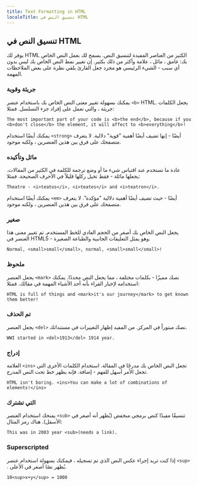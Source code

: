 ```yaml
---
title: Text Formatting in HTML
localeTitle: تنسيق النص في HTML
---
```

## تنسيق النص في HTML

يوفر لك HTML الكثير من العناصر المفيدة لتنسيق النص. يسمح لك بعمل النص الخاص بك: غامق ، مائل ، علامة وأكثر من ذلك بكثير. إن تغيير نمط النص الخاص بك ليس بدون أي سبب - الشيء الرئيسي هو مجرد جعل القارئ يلقي نظرة على بعض الملاحظات المهمة.

### جريئة وقوية

يمكنك بسهولة تغيير معنى النص الخاص بك باستخدام عنصر `<b>` HTML. يجعل الكلمات جريئة ، والتي تعمل على إفراد جزء التسلسل. فمثلا:

 `The most important part of your code is <b>the end</b>, because if you <b>don't close</b> the element, it will affect to <b>everything</b>! 
` 

يمكنك أيضًا استخدام `<strong>` أيضًا - إنها تضيف أيضًا أهمية "قوية" دلالية. لا يتعرف متصفحك على فرق بين هذين العنصرين ، ولكنه موجود.

### مائل وتأكيده

عادة ما تستخدم عند اقتباس شيء ما أو وضع ترجمة للكلمة في الكثير من المقالات. يجعلها مائلة - فقط تخيل ركلها قليلاً في الأحرف الصحيحة. فمثلا:

 `Theatre - <i>teatos</i>, <i>teates</i> and <i>teatron</i>. 
` 

يمكنك أيضًا استخدام `<em>` أيضًا - حيث تضيف أيضًا أهمية دلالية "مؤكدة". لا يتعرف متصفحك على فرق بين هذين العنصرين ، ولكنه موجود.

### صغير

يجعل النص الخاص بك أصغر من الحجم العادي للخط المستخدم. تم تغيير معنى هذا العنصر في HTML5 - وهو يمثل التعليقات الجانبية والطباعة الصغيرة.

`Normal, <small>small</small>, normal, <small>small</small>!`

### ملحوظ

يجعل العنصر `<mark>` نصك مميزًا - بكلمات مختلفة ، مما يجعل النص محددًا. يمكنك استخدامه لإخبار القراء بأنه أحد الأشياء المهمة في مقالك. فمثلا:

`HTML is full of things and <mark>it's our journey</mark> to get known them better!`

### تم الحذف

يجعل العنصر `<del>` نصك مبتوراً في المركز. من المفيد إظهار التغييرات في مستنداتك.

`WWI started in <del>1913</del> 1914 year.`

### إدراج

العلامة `<ins>` تجعل النص الخاص بك مدرجًا في المقالة. استخدام الكلمات الأخرى التي تجعل الأمر أسهل للفهم - إضافة. فإنه يظهر خط تحت النص المدرج.

`HTML isn't boring. <ins>You can make a lot of combinations of elements!</ins>`

### التي تشترك

يمنحك استخدام العنصر `<sub>` تنسيقًا مفيدًا كنص برمجي منخفض (يُظهر أنه أصغر في الأسفل). هناك رمز المثال:

`This was in 2003 year <sub>(needs a link).`

### Superscripted

إذا كنت تريد إجراء عكس النص الذي تم تسجيله ، فيمكنك بسهولة استخدام عنصر `<sup>` . يُظهر نصًا أصغر في الأعلى.

`10<sup>x+y</sup> = 1000`